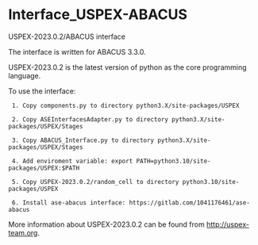 # Interface_USPEX-ABACUS

USPEX-2023.0.2/ABACUS interface

The interface is written for ABACUS 3.3.0.

USPEX-2023.0.2 is the latest version of python as the core programming language.

To use the interface:

     1. Copy components.py to directory python3.X/site-packages/USPEX
     
     2. Copy ASEInterfacesAdapter.py to directory python3.X/site-packages/USPEX/Stages
     
     3. Copy ABACUS_Interface.py to directory python3.X/site-packages/USPEX/Stages
     
     4. Add enviroment variable: export PATH=python3.10/site-packages/USPEX:$PATH
     
     5. Copy USPEX-2023.0.2/random_cell to directory python3.10/site-packages/USPEX
     
     6. Install ase-abacus interface: https://gitlab.com/1041176461/ase-abacus

More information about USPEX-2023.0.2 can be found from http://uspex-team.org.

